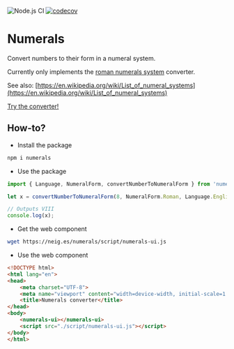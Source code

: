 ![Node.js CI](https://github.com/matthieubosquet/numerals/workflows/Node.js%20CI/badge.svg?branch=master)
[![codecov](https://codecov.io/gh/matthieubosquet/numerals/branch/master/graph/badge.svg)](https://codecov.io/gh/matthieubosquet/numerals)

# Numerals

Convert numbers to their form in a numeral system.

Currently only implements the [roman numerals system](https://en.wikipedia.org/wiki/Roman_numerals) converter.

See also: [https://en.wikipedia.org/wiki/List_of_numeral_systems](https://en.wikipedia.org/wiki/List_of_numeral_systems)

[Try the converter!](https://neig.es/numerals/)

## How-to?

- Install the package

```bash
npm i numerals
```

- Use the package

```javascript
import { Language, NumeralForm, convertNumberToNumeralForm } from 'numerals';

let x = convertNumberToNumeralForm(8, NumeralForm.Roman, Language.English);

// Outputs VIII
console.log(x);
```

- Get the web component

```bash
wget https://neig.es/numerals/script/numerals-ui.js
```

- Use the web component

```html
<!DOCTYPE html>
<html lang="en">
<head>
    <meta charset="UTF-8">
    <meta name="viewport" content="width=device-width, initial-scale=1.0">
    <title>Numerals converter</title>
</head>
<body>
    <numerals-ui></numerals-ui>
    <script src="./script/numerals-ui.js"></script>
</body>
</html>
```

<!--
```
<custom-element-demo>
  <template>
    <numerals-ui></numerals-ui>
    <script src="./script/numerals-ui.js"></script>
  </template>
</custom-element-demo>
```
-->
